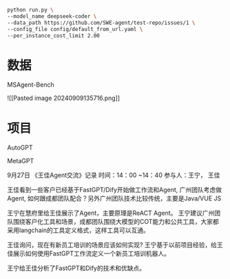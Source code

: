 

```bash
python run.py \
--model_name deepseek-coder \
--data_path https://github.com/SWE-agent/test-repo/issues/1 \
--config_file config/default_from_url.yaml \
--per_instance_cost_limit 2.00
```





# 数据

MSAgent-Bench

![[Pasted image 20240909135716.png]]




# 项目


AutoGPT

MetaGPT





9月27日 《王佳Agent交流》记录
时间：14：00 ~14：40
参与人：王宁， 王佳

王佳看到一些客户已经基于FastGPT/Dify开始做工作流和Agent, 广州团队考虑做Agent,  如何跟成都团队配合？另外广州团队技术比较传统，主要是Java/VUE JS

王宁在慧府里给王佳展示了Agent，主要原理是ReACT Agent。
王宁建议广州团队围绕客户化工具和场景，成都团队围绕大模型的COT能力和公共工具，大家都采用langchain的工具定义格式，这样工具可以互通。

王佳询问，现在有新员工培训的场景应该如何实现?  王宁基于以前项目经验，给王佳展示如何使用FastGPT工作流定义一个新员工培训机器人。

王宁给王佳分析了FastGPT和Dify的技术和优缺点。


